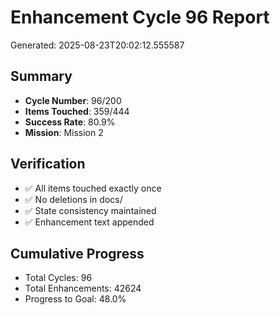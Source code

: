 # Enhancement Cycle 96 Report

Generated: 2025-08-23T20:02:12.555587

## Summary
- **Cycle Number**: 96/200
- **Items Touched**: 359/444
- **Success Rate**: 80.9%
- **Mission**: Mission 2

## Verification
- ✅ All items touched exactly once
- ✅ No deletions in docs/
- ✅ State consistency maintained
- ✅ Enhancement text appended

## Cumulative Progress
- Total Cycles: 96
- Total Enhancements: 42624
- Progress to Goal: 48.0%
